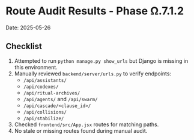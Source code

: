 # Route Audit Results - Phase Ω.7.1.2

Date: 2025-05-26

## Checklist
1. Attempted to run `python manage.py show_urls` but Django is missing in this environment.
2. Manually reviewed `backend/server/urls.py` to verify endpoints:
   - `/api/assistants/`
   - `/api/codexes/`
   - `/api/ritual-archives/`
   - `/api/agents/` and `/api/swarm/`
   - `/api/cascade/<clause_id>/`
   - `/api/collisions/`
   - `/api/stabilize/`
3. Checked `frontend/src/App.jsx` routes for matching paths.
4. No stale or missing routes found during manual audit.
